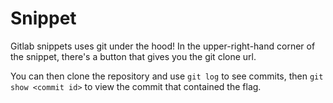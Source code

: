 # Snippet
Gitlab snippets uses git under the hood! In the upper-right-hand corner of the snippet, there's a button that gives you the git clone url.

You can then clone the repository and use `git log` to see commits, then `git show <commit id>` to view the commit that contained the flag.
